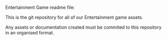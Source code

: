 Entertainment Game readme file:

This is the git repository for all of our Entertainment game assets. 

Any assets or documentation created must be commited to this repository in 
an organised format.
